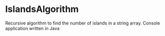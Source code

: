 # IslandsAlgorithm
Recursive algorithm to find the number of islands in a string array.
Console application written in Java
